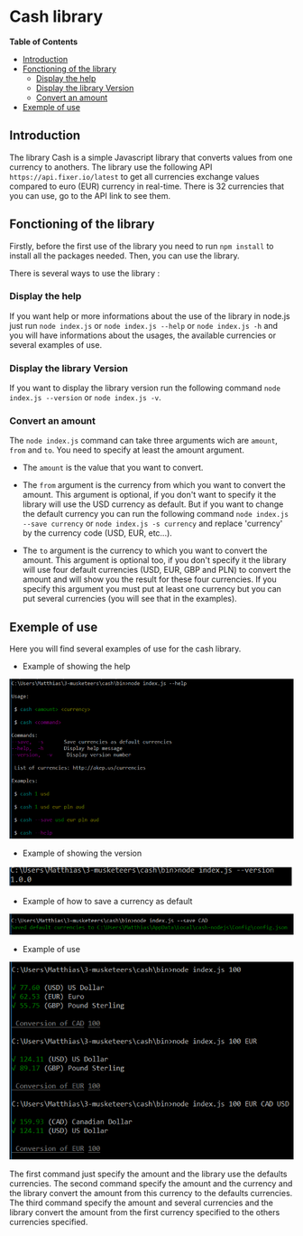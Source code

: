 # Cash library

**Table of Contents**

- [Introduction](#introduction)
- [Fonctioning of the library](#fonctioning-of-the-library)
  - [Display the help](#display-the-help)
  - [Display the library Version](#display-the-library-version)
  - [Convert an amount](#convert-an-amount)
- [Exemple of use](#exemple-of-use)

## Introduction

The library Cash is a simple Javascript library that converts values from one currency to anothers. The library use the following API `https://api.fixer.io/latest` to get all currencies exchange values compared to euro (EUR) currency in real-time.
There is 32 currencies that you can use, go to the API link to see them.

## Fonctioning of the library

Firstly, before the first use of the library you need to run `npm install` to install all the packages needed.
Then, you can use the library.

There is several ways to use the library :

### Display the help

If you want help or more informations about the use of the library in node.js just run `node index.js` or `node index.js --help` or `node index.js -h` and you will have informations about the usages, the available currencies or several examples of use.

### Display the library Version

If you want to display the library version run the following command `node index.js --version` or `node index.js -v`.

### Convert an amount

The `node index.js` command can take three arguments wich are `amount`, `from` and `to`. You need to specify at least the amount argument.

* The `amount` is the value that you want to convert.

* The `from` argument is the currency from which you want to convert the amount. This argument is optional, if you don't want to specify it the library will use the USD currency as default. But if you want to change the default currency you can run the following command `node index.js --save currency` or `node index.js -s currency` and replace 'currency' by the currency code (USD, EUR, etc...).

* The `to` argument is the currency to which you want to convert the amount. This argument is optional too, if you don't specify it the library will use four default currencies (USD, EUR, GBP and PLN) to convert the amount and will show you the result for these four currencies. If you specify this argument you must put at least one currency but you can put several currencies (you will see that in the examples).

## Exemple of use

Here you will find several examples of use for the cash library.

* Example of showing the help

![alt text](./img/help.png)

* Example of showing the version

![alt text](./img/version.png)

* Example of how to save a currency as default

![alt text](./img/save.png)

* Example of use

![alt text](./img/example.png)

The first command just specify the amount and the library use the defaults currencies.
The second command specify the amount and the currency and the library convert the amount from this currency to the defaults currencies.
The third command specify the amount and several currencies and the library convert the amount from the first currency specified to the others currencies specified.
